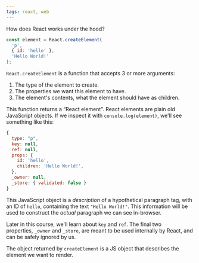 ```yaml
---
tags: react, web
---
```


How does React works under the hood?

```js
const element = React.createElement(
  'p',
  { id: 'hello' },
  'Hello World!'
);
```

`React.createElement` is a function that accepts 3 or more arguments:

1.  The type of the element to create.    
2.  The properties we want this element to have.
3.  The element's contents, what the element should have as children.

This function returns a “React element”. React elements are plain old JavaScript objects. If we inspect it with `console.log(element)`, we'll see something like this:

```js
{
  type: "p",
  key: null,
  ref: null,
  props: {
    id: 'hello',
    children: 'Hello World!',
  },
  _owner: null,
  _store: { validated: false }
}
```

This JavaScript object is a _description_ of a hypothetical paragraph tag, with an ID of `hello`, containing the text `"Hello World!"`. This information will be used to construct the _actual_ paragraph we can see in-browser.

Later in this course, we'll learn about `key` and `ref`. The final two properties, `_owner` and `_store`, are meant to be used internally by React, and can be safely ignored by us.

The object returned by `createElement` is a JS object that describes the element we want to render.